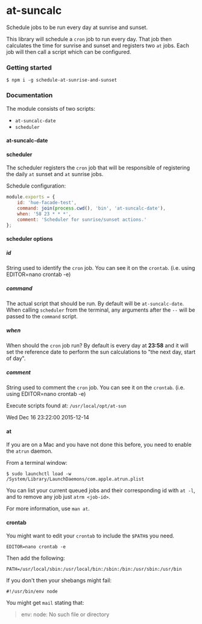 # at-suncalc
Schedule jobs to be run every day at sunrise and sunset.

This library will schedule a `cron` job to run every day. That job then calculates the time for sunrise and sunset and registers two `at` jobs. Each job will then call a script which can be configured. 

### Getting started

```
$ npm i -g schedule-at-sunrise-and-sunset
```


### Documentation

The module consists of two scripts:
- `at-suncalc-date`
- `scheduler`

#### at-suncalc-date

#### scheduler

The scheduler registers the `cron` job that will be responsible of registering the daily `at` sunset and `at` sunrise jobs.

Schedule configuration:

```js
module.exports = {
    id: 'hue-facade-test',
    command: join(process.cwd(), 'bin', 'at-suncalc-date'),
    when: '58 23 * * *',
    comment: 'Scheduler for sunrise/sunset actions.'
};
```

#### scheduler options

##### id 
String used to identify the `cron` job. You can see it on the `crontab`. (i.e. using EDITOR=nano crontab -e)


##### command

The actual script that should be run. By default will be `at-suncalc-date`. When calling `scheduler` from the terminal, any arguments after the `--` will be passed to the `command` script.

##### when

When should the `cron` job run? By default is every day at **23:58** and it will set the reference date to perform the sun calculations to "the next day, start of day".

##### comment
String used to comment the `cron` job. You can see it on the `crontab`. (i.e. using EDITOR=nano crontab -e)

Execute scripts found at:
`/usr/local/opt/at-sun`

Wed Dec 16 23:22:00 2015-12-14

#### at
If you are on a Mac and you have not done this before, you need to enable the `atrun` daemon.

From a terminal window:
```
$ sudo launchctl load -w /System/Library/LaunchDaemons/com.apple.atrun.plist
```

You can list your current queued jobs and their corresponding id with `at -l`, and to remove any job just `atrm <job-id>`.

For more information, use `man at`.


#### crontab

You might want to edit your `crontab` to include the `$PATH`s you need.

```
EDITOR=nano crontab -e
```

Then add the following:

```
PATH=/usr/local/sbin:/usr/local/bin:/sbin:/bin:/usr/sbin:/usr/bin
```

If you don't then your shebangs might fail:

```
#!/usr/bin/env node
```

You might get `mail` stating that:
>env: node: No such file or directory 




<!--
Install script:
- register cron job, executes daily at 11:59PM
- cron job registers executes two `at` jobs
    - suncalc: sunset|dusk
    - each job executes it's own command
-->
